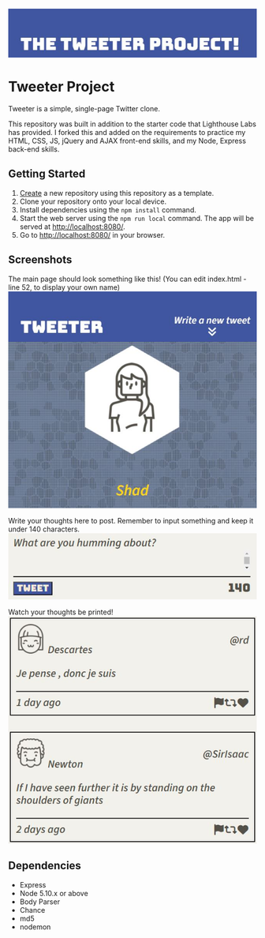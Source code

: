 !["GitHub Banner"](https://github.com/RiceRak/tweeter/blob/master/docs/GitHub%20Banner.JPG)
# Tweeter Project

Tweeter is a simple, single-page Twitter clone.

This repository was built in addition to the starter code that Lighthouse Labs has provided. I forked this and added on the requirements to practice my HTML, CSS, JS, jQuery and AJAX front-end skills, and my Node, Express back-end skills.

## Getting Started

1. [Create](https://docs.github.com/en/repositories/creating-and-managing-repositories/creating-a-repository-from-a-template) a new repository using this repository as a template.
2. Clone your repository onto your local device.
3. Install dependencies using the `npm install` command.
3. Start the web server using the `npm run local` command. The app will be served at <http://localhost:8080/>.
4. Go to <http://localhost:8080/> in your browser.

## Screenshots
The main page should look something like this! (You can edit index.html - line 52, to display your own name)
!["The main Navigation bar and User Profile"](https://github.com/RiceRak/tweeter/blob/master/docs/Profile%20and%20main%20display.JPG)

Write your thoughts here to post. Remember to input something and keep it under 140 characters.
!["Tweet form"](https://github.com/RiceRak/tweeter/blob/master/docs/Write%20your%20thoughts%20here.JPG)

Watch your thoughts be printed!
!["Tweet Content](https://github.com/RiceRak/tweeter/blob/master/docs/Tweeter%20content.JPG)


## Dependencies

- Express
- Node 5.10.x or above
- Body Parser
- Chance
- md5
- nodemon